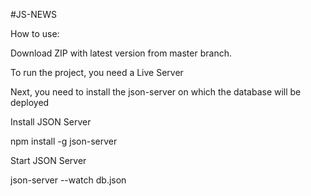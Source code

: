 #JS-NEWS

How to use:

Download ZIP with latest version from master branch.

To run the project, you need a Live Server

Next, you need to install the json-server on which the database will be deployed

Install JSON Server

npm install -g json-server

Start JSON Server

json-server --watch db.json

